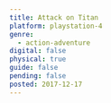```yaml
---
title: Attack on Titan
platform: playstation-4
genre:
  - action-adventure
digital: false
physical: true
guide: false
pending: false
posted: 2017-12-17
---
```

